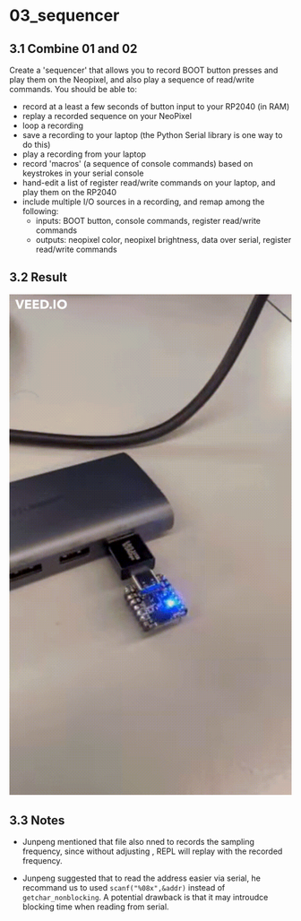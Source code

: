 # 03_sequencer

## 3.1 Combine 01 and 02

Create a 'sequencer' that allows you to record BOOT button presses and play them on the Neopixel, and also play a sequence of read/write commands. You should be able to:

- record at a least a few seconds of button input to your RP2040 (in RAM)
- replay a recorded sequence on your NeoPixel
- loop a recording
- save a recording to your laptop (the Python Serial library is one way to do this)
- play a recording from your laptop
- record 'macros' (a sequence of console commands) based on keystrokes in your serial console
- hand-edit a list of register read/write commands on your laptop, and play them on the RP2040
- include multiple I/O sources in a recording, and remap among the following:
	- inputs: BOOT button, console commands, register read/write commands
	- outputs: neopixel color, neopixel brightness, data over serial, register read/write commands

## 3.2 Result

<img src="./03_sequencer.gif" alt="03" width="600"/>

## 3.3 Notes

- Junpeng mentioned that file also nned to records the sampling frequency, since without adjusting <frequency>, REPL will replay with the recorded frequency.

- Junpeng suggested that to read the address easier via serial, he recommand us to used `scanf("%08x",&addr)` instead of `getchar_nonblocking`. A potential drawback is that it may introudce blocking time when reading from serial.